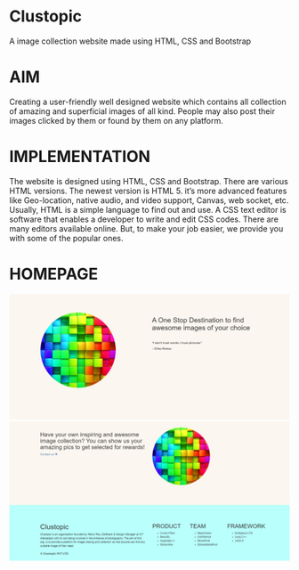 # Clustopic
A image collection website made using HTML, CSS and Bootstrap

# AIM
Creating a user-friendly well designed website which contains all collection of amazing and superficial images of all kind. People may also post their images clicked by them or found by them on any platform.  

# IMPLEMENTATION
The website is designed using HTML, CSS and Bootstrap.
There are various HTML versions. The newest version is HTML 5. it’s more advanced features like Geo-location, native audio, and video support, Canvas, web socket, etc. Usually, HTML is a simple language to find out and use.
A CSS text editor is software that enables a developer to write and edit CSS codes. There are many editors available online. But, to make your job easier, we provide you with some of the popular ones.

# HOMEPAGE
![alt text](https://github.com/Rahul171201/Clustopic/blob/main/images/SS1.jpeg?raw=true)
![alt text](https://github.com/Rahul171201/Clustopic/blob/main/images/SS2.jpeg?raw=true)
